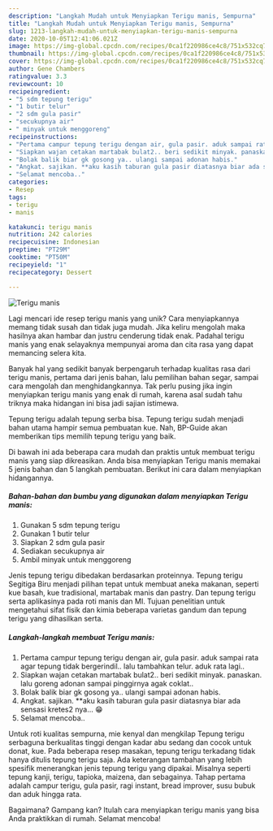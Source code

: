 ```yaml
---
description: "Langkah Mudah untuk Menyiapkan Terigu manis, Sempurna"
title: "Langkah Mudah untuk Menyiapkan Terigu manis, Sempurna"
slug: 1213-langkah-mudah-untuk-menyiapkan-terigu-manis-sempurna
date: 2020-10-05T12:41:06.021Z
image: https://img-global.cpcdn.com/recipes/0ca1f220986ce4c8/751x532cq70/terigu-manis-foto-resep-utama.jpg
thumbnail: https://img-global.cpcdn.com/recipes/0ca1f220986ce4c8/751x532cq70/terigu-manis-foto-resep-utama.jpg
cover: https://img-global.cpcdn.com/recipes/0ca1f220986ce4c8/751x532cq70/terigu-manis-foto-resep-utama.jpg
author: Gene Chambers
ratingvalue: 3.3
reviewcount: 10
recipeingredient:
- "5 sdm tepung terigu"
- "1 butir telur"
- "2 sdm gula pasir"
- "secukupnya air"
- " minyak untuk menggoreng"
recipeinstructions:
- "Pertama campur tepung terigu dengan air, gula pasir. aduk sampai rata agar tepung tidak bergerindil.. lalu tambahkan telur. aduk rata lagi.."
- "Siapkan wajan cetakan martabak bulat2.. beri sedikit minyak. panaskan. lalu goreng adonan sampai pinggirnya agak coklat.."
- "Bolak balik biar gk gosong ya.. ulangi sampai adonan habis."
- "Angkat. sajikan. **aku kasih taburan gula pasir diatasnya biar ada sensasi kretes2 nya... 😁"
- "Selamat mencoba.."
categories:
- Resep
tags:
- terigu
- manis

katakunci: terigu manis 
nutrition: 242 calories
recipecuisine: Indonesian
preptime: "PT29M"
cooktime: "PT50M"
recipeyield: "1"
recipecategory: Dessert

---
```



![Terigu manis](https://img-global.cpcdn.com/recipes/0ca1f220986ce4c8/751x532cq70/terigu-manis-foto-resep-utama.jpg)

Lagi mencari ide resep terigu manis yang unik? Cara menyiapkannya memang tidak susah dan tidak juga mudah. Jika keliru mengolah maka hasilnya akan hambar dan justru cenderung tidak enak. Padahal terigu manis yang enak selayaknya mempunyai aroma dan cita rasa yang dapat memancing selera kita.

Banyak hal yang sedikit banyak berpengaruh terhadap kualitas rasa dari terigu manis, pertama dari jenis bahan, lalu pemilihan bahan segar, sampai cara mengolah dan menghidangkannya. Tak perlu pusing jika ingin menyiapkan terigu manis yang enak di rumah, karena asal sudah tahu triknya maka hidangan ini bisa jadi sajian istimewa.

Tepung terigu adalah tepung serba bisa. Tepung terigu sudah menjadi bahan utama hampir semua pembuatan kue. Nah, BP-Guide akan memberikan tips memilih tepung terigu yang baik.


Di bawah ini ada beberapa cara mudah dan praktis untuk membuat terigu manis yang siap dikreasikan. Anda bisa menyiapkan Terigu manis memakai 5 jenis bahan dan 5 langkah pembuatan. Berikut ini cara dalam menyiapkan hidangannya.

<!--inarticleads1-->

##### Bahan-bahan dan bumbu yang digunakan dalam menyiapkan Terigu manis:

1. Gunakan 5 sdm tepung terigu
1. Gunakan 1 butir telur
1. Siapkan 2 sdm gula pasir
1. Sediakan secukupnya air
1. Ambil  minyak untuk menggoreng


Jenis tepung terigu dibedakan berdasarkan proteinnya. Tepung terigu Segitiga Biru menjadi pilihan tepat untuk membuat aneka makanan, seperti kue basah, kue tradisional, martabak manis dan pastry. Dan tepung terigu serta aplikasinya pada roti manis dan MI. Tujuan penelitian untuk mengetahui sifat fisik dan kimia beberapa varietas gandum dan tepung terigu yang dihasilkan serta. 

<!--inarticleads2-->

##### Langkah-langkah membuat Terigu manis:

1. Pertama campur tepung terigu dengan air, gula pasir. aduk sampai rata agar tepung tidak bergerindil.. lalu tambahkan telur. aduk rata lagi..
1. Siapkan wajan cetakan martabak bulat2.. beri sedikit minyak. panaskan. lalu goreng adonan sampai pinggirnya agak coklat..
1. Bolak balik biar gk gosong ya.. ulangi sampai adonan habis.
1. Angkat. sajikan. **aku kasih taburan gula pasir diatasnya biar ada sensasi kretes2 nya... 😁
1. Selamat mencoba..


Untuk roti kualitas sempurna, mie kenyal dan mengkilap Tepung terigu serbaguna berkualitas tinggi dengan kadar abu sedang dan cocok untuk donat, kue. Pada beberapa resep masakan, tepung terigu terkadang tidak hanya ditulis tepung terigu saja. Ada keterangan tambahan yang lebih spesifik menerangkan jenis tepung terigu yang dipakai. Misalnya seperti tepung kanji, terigu, tapioka, maizena, dan sebagainya. Tahap pertama adalah campur terigu, gula pasir, ragi instant, bread improver, susu bubuk dan aduk hingga rata. 

Bagaimana? Gampang kan? Itulah cara menyiapkan terigu manis yang bisa Anda praktikkan di rumah. Selamat mencoba!
